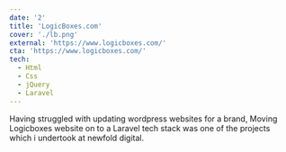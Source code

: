 ```yaml
---
date: '2'
title: 'LogicBoxes.com'
cover: './lb.png'
external: 'https://www.logicboxes.com/'
cta: 'https://www.logicboxes.com/'
tech:
  - Html
  - Css
  - jQuery
  - Laravel
---
```


Having struggled with updating wordpress websites for a brand, Moving Logicboxes website on to a Laravel tech stack was one of the projects which i undertook at newfold digital.
